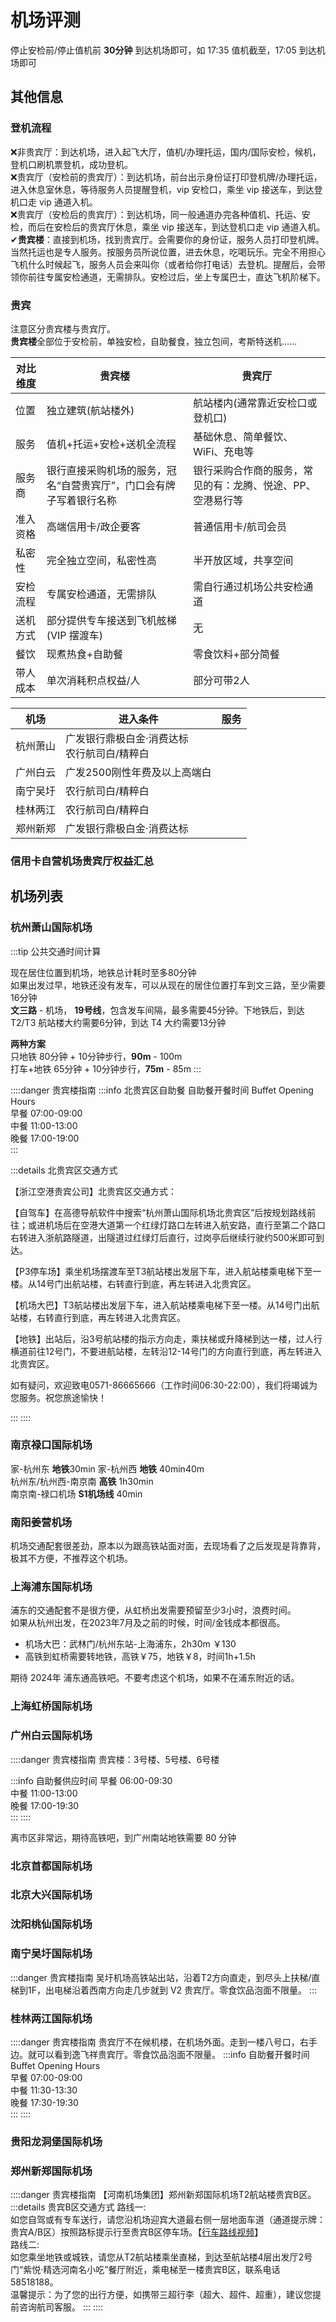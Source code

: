 # 机场评测

停止安检前/停止值机前 **30分钟** 到达机场即可，如 17:35 值机截至，17:05 到达机场即可

## 其他信息

### 登机流程

❌非贵宾厅：到达机场，进入起飞大厅，值机/办理托运，国内/国际安检，候机，登机口刷机票登机，成功登机。  
❌贵宾厅（安检前的贵宾厅）：到达机场，前台出示身份证打印登机牌/办理托运，进入休息室休息，等待服务人员提醒登机，vip 安检口，乘坐 vip 接送车，到达登机口走 vip 通道入机。  
❌贵宾厅（安检后的贵宾厅）：到达机场，同一般通道办完各种值机、托运、安检，而后在安检后的贵宾厅休息，乘坐 vip 接送车，到达登机口走 vip 通道入机。  
✔**贵宾楼**：直接到机场，找到贵宾厅。会需要你的身份证，服务人员打印登机牌。当然托运也是专人服务。按服务员所说位置，进去休息，吃喝玩乐。完全不用担心飞机什么时候起飞，服务人员会来叫你（或者给你打电话）去登机。提醒后，会带领你前往专属安检通道，无需排队。安检过后，坐上专属巴士，直达飞机阶梯下。  

### 贵宾

注意区分贵宾楼与贵宾厅。  
**贵宾楼**全部位于安检前，单独安检，自助餐食，独立包间，考斯特送机……

|对比维度|贵宾楼|贵宾厅|
|---|---|---|
|位置|独立建筑(航站楼外)|航站楼内(通常靠近安检口或登机口)|
|服务|值机+托运+安检+送机全流程|基础休息、简单餐饮、WiFi、充电等|
|服务商|银行直接采购机场的服务，冠名“自营贵宾厅”，门口会有牌子写着银行名称|银行采购合作商的服务，常见的有：龙腾、悦途、PP、空港易行等|
|准入资格|高端信用卡/政企要客|普通信用卡/航司会员|
|私密性|完全独立空间，私密性高|半开放区域，共享空间|
|安检流程|专属安检通道，无需排队|需自行通过机场公共安检通道|
|送机方式|部分提供专车接送到飞机舷梯(VIP 摆渡车)|无|
|餐饮|现煮热食+自助餐|零食饮料+部分简餐|
|带人成本|单次消耗积点权益/人|部分可带2人|

|机场|进入条件|服务|
|---|---|---|
|杭州萧山|广发银行鼎极白金·消费达标<br/>农行航司白/精粹白||
|广州白云|广发2500刚性年费及以上高端白||
|南宁吴圩|农行航司白/精粹白||
|桂林两江|农行航司白/精粹白||
|郑州新郑|广发银行鼎极白金·消费达标||

### 信用卡自营机场贵宾厅权益汇总

<AirportBankVIP />

## 机场列表

<AirportAMap />

<script setup>
import AirportAMap from '../.vitepress/components/trip/AirportAMap.vue';
import AirportBankVIP from '../.vitepress/components/trip/AirportBankVIP.vue';
</script>

### 杭州萧山国际机场

:::tip 公共交通时间计算

现在居住位置到机场，地铁总计耗时至多80分钟  
如果出发过早，地铁还没有发车，可以从现在的居住位置打车到文三路，至少需要16分钟  
**文三路** - 机场， **19号线**，包含发车间隔，最多需要45分钟。下地铁后，到达 T2/T3 航站楼大约需要6分钟，到达 T4 大约需要13分钟  

**两种方案**  
只地铁 80分钟 + 10分钟步行，**90m** - 100m  
打车+地铁 65分钟 + 10分钟步行，**75m** - 85m
:::

::::danger 贵宾楼指南
:::info 北贵宾区自助餐
自助餐开餐时间 Buffet Opening Hours  
早餐 07:00-09:00  
中餐 11:00-13:00  
晚餐 17:00-19:00  
:::

:::details 北贵宾区交通方式

【浙江空港贵宾公司】北贵宾区交通方式：

【自驾车】在高德导航软件中搜索“杭州萧山国际机场北贵宾区”后按规划路线前往；或进机场后在空港大道第一个红绿灯路口左转进入航安路，直行至第二个路口右转进入浙航路隧道，出隧道过红绿灯后直行，过岗亭后继续行驶约500米即可到达。

【P3停车场】乘坐机场摆渡车至T3航站楼出发层下车，进入航站楼乘电梯下至一楼。从14号门出航站楼，右转直行到底，再左转进入北贵宾区。

【机场大巴】T3航站楼出发层下车，进入航站楼乘电梯下至一楼。从14号门出航站楼，右转直行到底，再左转进入北贵宾区。

【地铁】出站后，沿3号航站楼的指示方向走，乘扶梯或升降梯到达一楼，过人行横道前往12号门，不要进航站楼，左转沿12-14号门的方向直行到底，再左转进入北贵宾区。

如有疑问，欢迎致电0571-86665666（工作时间06:30-22:00），我们将竭诚为您服务。祝您旅途愉快！

:::
::::

### 南京禄口国际机场

家-杭州东 **地铁**<Badge type="tip">30min</Badge> 家-杭州西 **地铁** <Badge type="tip">40min</Badge>40m  
杭州东/杭州西-南京南 **高铁** <Badge type="tip">1h30min</Badge>  
南京南-禄口机场 **S1机场线** <Badge type="tip">40min</Badge>

### 南阳姜营机场

机场交通配套很差劲，原本以为跟高铁站面对面，去现场看了之后发现是背靠背，极其不方便，不推荐这个机场。

### 上海浦东国际机场

浦东的交通配套不是很方便，从虹桥出发需要预留至少3小时，浪费时间。  
如果从杭州出发，在2023年7月及之前的时候，时间/金钱成本都很高。

- 机场大巴：武林门/杭州东站-上海浦东，2h30m ￥130
- 高铁到虹桥需要转地铁，高铁￥75，地铁￥8，时间1h+1.5h

期待 2024年 浦东通高铁吧。不要考虑这个机场，如果不在浦东附近的话。

### 上海虹桥国际机场

### 广州白云国际机场

::::danger 贵宾楼指南
贵宾楼：3号楼、5号楼、6号楼

:::info 自助餐供应时间
早餐 06:00-09:30  
中餐 11:00-13:00  
晚餐 17:00-19:30  
:::
::::

离市区非常远，期待高铁吧，到广州南站地铁需要 80 分钟

### 北京首都国际机场

### 北京大兴国际机场

### 沈阳桃仙国际机场

### 南宁吴圩国际机场

:::danger 贵宾楼指南
吴圩机场高铁站出站，沿着T2方向直走，到尽头上扶梯/直梯到1F，出电梯沿着西南方向走几步就到 V2 贵宾厅。零食饮品泡面不限量。
:::

### 桂林两江国际机场

::::danger 贵宾楼指南
贵宾厅不在候机楼，在机场外面。走到一楼八号口，右手边。就可以看到逸飞祥贵宾厅。零食饮品泡面不限量。
:::info 自助餐开餐时间 Buffet Opening Hours  
早餐 07:00-09:00  
中餐 11:30-13:30  
晚餐 17:30-19:30  
:::
::::

### 贵阳龙洞堡国际机场

### 郑州新郑国际机场

::::danger 贵宾楼指南
【河南机场集团】郑州新郑国际机场T2航站楼贵宾B区。  
:::details 贵宾B区交通方式
路线一:  
如您自驾或有专车送行，请您沿机场迎宾大道最右侧一层地面车道（通道提示牌：贵宾A/B区）按照路标提示行至贵宾B区停车场。【[行车路线视频](https://m.iqiyi.com/v_sap8mip98w.html)】  
路线二:  
如您乘坐地铁或城铁，请您从T2航站楼乘坐直梯，到达至航站楼4层出发厅2号门“紫悦·精选河南名小吃”餐厅附近，乘电梯至一楼贵宾B区，联系电话58518188。  
温馨提示：为了您的出行方便，如携带三超行李（超大、超件、超重），建议您提前咨询航司客服。
:::
::::
